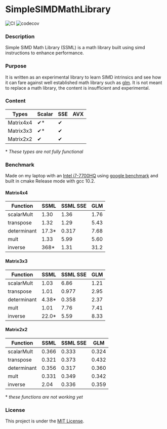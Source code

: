 # SimpleSIMDMathLibrary

![CI](https://github.com/aurelPierre/SimpleSIMDMathLibrary/actions/workflows/ci.yml/badge.svg)
![codecov](https://codecov.io/gh/aurelPierre/SimpleSIMDMathLibrary/branch/main/graph/badge.svg?token=V2K9IRWT94)

### Description
Simple SIMD Math Library (SSML) is a math library built using simd instructions to enhance performance.

### Purpose
It is written as an experimental library to learn SIMD intrinsics and see how it can fare against well established math library such as [glm](https://github.com/g-truc/glm). It is not meant to replace a math library, the content is insufficient and experimental.

### Content
 | Types | Scalar | SSE | AVX |
 |---|---|---|---|
 |Matrix4x4| &#10004;* | &#10004; ||
 |Matrix3x3| &#10004;* | &#10004; ||
 |Matrix2x2| &#10004; | &#10004; ||

 \* *These types are not fully functional*

### Benchmark
Made on my laptop with an [Intel i7-7700HQ](https://ark.intel.com/content/www/us/en/ark/products/97185/intel-core-i7-7700hq-processor-6m-cache-up-to-3-80-ghz.html) using [google benchmark](https://github.com/google/benchmark) and built in cmake Release mode with gcc 10.2.

#### Matrix4x4
| Function | SSML | SSML SSE | GLM |
|---|---|---|---|
| scalarMult | 1.30 | 1.36 | 1.76 |
| transpose | 1.32 | 1.29 | 5.43 |
| determinant | 17.3\* | 0.317 | 7.68 |
| mult | 1.33 | 5.99 | 5.60 |
| inverse | 368\* | 1.31 | 31.2 |

#### Matrix3x3
| Function | SSML | SSML SSE | GLM |
|---|---|---|---|
| scalarMult | 1.03 | 6.86 | 1.21 |
| transpose | 1.01 | 0.977 | 2.95 |
| determinant | 4.38\* | 0.358 | 2.37 |
| mult | 1.01 | 7.76 | 7.41 |
| inverse | 22.0\* | 5.59 | 8.33 |

#### Matrix2x2
| Function | SSML | SSML SSE | GLM |
|---|---|---|---|
| scalarMult | 0.366 | 0.333 | 0.324 |
| transpose | 0.321 | 0.373 | 0.432 |
| determinant | 0.356 | 0.317 | 0.360 |
| mult | 0.331 | 0.349 | 0.342 |
| inverse | 2.04 | 0.336 | 0.359 |

\* *these functions are not working yet* 

### License
This project is under the [MIT License](./License.txt).


